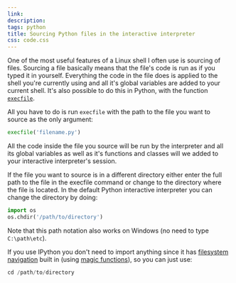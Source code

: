 ```yaml
--- 
link: 
description: 
tags: python
title: Sourcing Python files in the interactive interpreter
css: code.css
---
```


One of the most useful features of a Linux shell I often use is sourcing of files. Sourcing a file basically means that the file's code is run as if you typed it in yourself. Everything the code in the file does is applied to the shell you're currently using and all it's global variables are added to your current shell. It's also possible to do this in Python, with the function [`execfile`](http://docs.python.org/2/library/functions.html#execfile). 

All you have to do is run `execfile` with the path to the file you want to source as the only argument:

```python
execfile('filename.py')
```

All the code inside the file you source will be run by the interpreter and all its global variables as well as it's functions and classes will we added to your interactive interpreter's session.

If the file you want to source is in a different directory either enter the full path to the file in the execfile command or change to the directory where the file is located. In the default Python interactive interpreter you can change the directory by doing:

```python
import os
os.chdir('/path/to/directory')
```

Note that this path notation also works on Windows (no need to type `C:\path\etc`).

If you use IPython you don't need to import anything since it has [filesystem navigation](http://ipython.org/ipython-doc/rel-1.1.0/interactive/shell.html#directory-management) built in (using [magic functions](http://ipython.org/ipython-doc/dev/interactive/tutorial.html#magic-functions)), so you can just use:

```python
cd /path/to/directory
```
